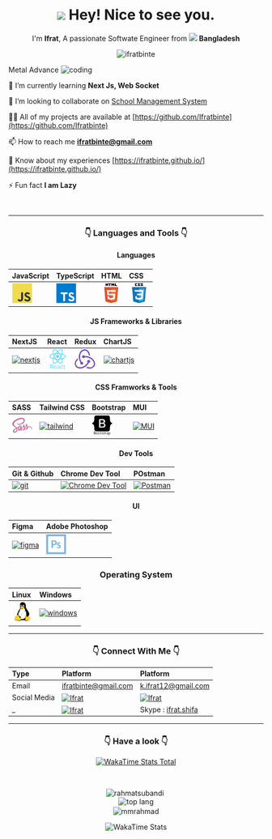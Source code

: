 <div align="center">

# <img src="https://emojis.slackmojis.com/emojis/images/1531849430/4246/blob-sunglasses.gif?1531849430" width="30"/> Hey! Nice to see you.</h1>

<p>I'm <strong>Ifrat</strong>, A passionate Softwate Engineer from <img src="https://user-images.githubusercontent.com/75246159/158305575-e232d1a7-3c92-4ce5-9b6a-99a7bb7ff8d5.png" width="25"/> <b>Bangladesh</b> </p>
<p><img src="https://komarev.com/ghpvc/?username=ifratbinte&label=Profile%20views&color=0e75b6&style=flat" alt="ifratbinte" /></p>
</div>

  <img align="right" alt="coding" width="400" src="https://user-images.githubusercontent.com/55389276/140866485-8fb1c876-9a8f-4d6a-98dc-08c4981eaf70.gif">
  <div align="left>
  
  🔭 I’m currently working on [Metal Advance](https://github.com/Ifratbinte/Metal_Advance)

  🌱 I’m currently learning **Next Js, Web Socket**
  
  👯 I’m looking to collaborate on [School Management System](https://github.com/Ifratbinte/sm-system)
  
  👨‍💻 All of my projects are available at [https://github.com/Ifratbinte](https://github.com/Ifratbinte)
  
  📫 How to reach me **ifratbinte@gmail.com**
  
  📄 Know about my experiences [https://ifratbinte.github.io/](https://ifratbinte.github.io/)
  
  ⚡ Fun fact **I am Lazy**

</div>

<br />

---
<div align="center">
  
### 👇 Languages and Tools 👇

#### Languages

| JavaScript |  TypeScript | HTML |  CSS |
| :--- | :--- | :--- | :--- |
| <a href="https://developer.mozilla.org/en-US/docs/Web/JavaScript" target="_blank"> <img src="https://raw.githubusercontent.com/devicons/devicon/master/icons/javascript/javascript-original.svg" alt="javascript" width="40" height="40"/> </a> | <a href="https://www.typescriptlang.org/" target="_blank"> <img src="https://raw.githubusercontent.com/devicons/devicon/master/icons/typescript/typescript-original.svg" alt="typescript" width="40" height="40"/> </a> | <a href="https://www.w3.org/html/" target="_blank"> <img src="https://raw.githubusercontent.com/devicons/devicon/master/icons/html5/html5-original-wordmark.svg" alt="html5" width="40" height="40"/> </a> | <a href="https://www.w3schools.com/css/" target="_blank"> <img src="https://raw.githubusercontent.com/devicons/devicon/master/icons/css3/css3-original-wordmark.svg" alt="css3" width="40" height="40"/> </a> |

#### JS Frameworks & Libraries

| NextJS | React | Redux | ChartJS |
| :--- | :--- | :--- | :--- | 
| <a href="https://nextjs.org/" target="_blank"> <img src="https://cdn.worldvectorlogo.com/logos/nextjs-3.svg" alt="nextjs" width="40" height="40"/> </a> | <a href="https://reactjs.org/" target="_blank"> <img src="https://raw.githubusercontent.com/devicons/devicon/master/icons/react/react-original-wordmark.svg" alt="react" width="40" height="40"/> </a>  |  <a href="https://redux.js.org" target="_blank"> <img src="https://raw.githubusercontent.com/devicons/devicon/master/icons/redux/redux-original.svg" alt="redux" width="40" height="40"/> </a> | <a href="https://www.chartjs.org" target="_blank"> <img src="https://www.chartjs.org/media/logo-title.svg" alt="chartjs" width="40" height="40"/> </a> |
  
#### CSS Framworks & Tools

| SASS |  Tailwind CSS | Bootstrap | MUI
| :--- | :--- | :--- | :--- |
| <a href="https://sass-lang.com" target="_blank"> <img src="https://raw.githubusercontent.com/devicons/devicon/master/icons/sass/sass-original.svg" alt="sass" width="40" height="40"/> </a> | <a href="https://tailwindcss.com/" target="_blank"> <img src="https://www.vectorlogo.zone/logos/tailwindcss/tailwindcss-icon.svg" alt="tailwind" width="40" height="40"/> </a> | <a href="https://getbootstrap.com" target="_blank"> <img src="https://raw.githubusercontent.com/devicons/devicon/master/icons/bootstrap/bootstrap-plain-wordmark.svg" alt="bootstrap" width="40" height="40"/> </a> | <a href="https://getbootstrap.com" target="_blank"> <img src="https://cdn.jsdelivr.net/gh/devicons/devicon/icons/materialui/materialui-plain.svg" alt="MUI" width="40" height="40"/> </a> |

#### Dev Tools

| Git & Github | Chrome Dev Tool  | POstman
| :--- | :--- | :--- |
| <a href="https://git-scm.com/" target="_blank"> <img src="https://www.vectorlogo.zone/logos/git-scm/git-scm-icon.svg" alt="git" width="40" height="40"/> </a> | <a href="https://developer.chrome.com/docs/devtools/" target="_blank"> <img src="https://www.vectorlogo.zone/logos/google_chrome/google_chrome-icon.svg" alt="Chrome Dev Tool" width="40" height="40"/> </a> | <a href="https://developer.chrome.com/docs/devtools/" target="_blank"> <img src="https://www.svgrepo.com/show/354202/postman-icon.svg" alt="Postman" width="40" height="40"/> </a> |

#### UI

| Figma | Adobe Photoshop |
| :--- | :--- | 
| <a href="https://www.figma.com/" target="_blank"> <img src="https://www.vectorlogo.zone/logos/figma/figma-icon.svg" alt="figma" width="40" height="40"/> </a> | <a href="https://www.postman.com/" target="_blank"> <img src="https://raw.githubusercontent.com/devicons/devicon/master/icons/photoshop/photoshop-line.svg" alt="photoshop" width="40" height="40"/> </a> |

### Operating System

| Linux | Windows |
| :--- | :--- |
| <a href="https://www.linux.org/" target="_blank"> <img src="https://raw.githubusercontent.com/devicons/devicon/master/icons/linux/linux-original.svg" alt="linux" width="40" height="40"/> </a> | <a href="https://www.linux.org/" target="_blank"> <img src="https://img.icons8.com/color/50/000000/windows-10.png" alt="windows" width="40" height="40"/> </a> |


---

### 👇 Connect With Me 👇

| Type | Platform | Platform |
| :--- | :------- | :------- |
| Email | [ifratbinte@gmail.com](mailto:ifratbinte@gmail.com) | [k.ifrat12@gmail.com](mailto:k.ifrat@gmail.com) |
| Social Media | <a href="https://twitter.com/IfratSultana" target="blank"><img align="center" src="https://raw.githubusercontent.com/rahuldkjain/github-profile-readme-generator/master/src/images/icons/Social/twitter.svg" alt="Ifrat" height="30" width="40" /></a> | <a href="https://www.linkedin.com/in/ifrat-kazi/" target="blank"><img align="center" src="https://raw.githubusercontent.com/rahuldkjain/github-profile-readme-generator/master/src/images/icons/Social/linked-in-alt.svg" alt="Ifrat" height="30" width="40" /></a> | 
| _ | <a href="https://www.facebook.com/ifrat.kazi96/" target="blank"><img align="center" src="https://raw.githubusercontent.com/rahuldkjain/github-profile-readme-generator/master/src/images/icons/Social/facebook.svg" alt="Ifrat" height="30" width="40" /></a> | Skype : <a href="https://www.skype.com/en/" target="blank">ifrat.shifa</a> |


---

### 👇 Have a look 👇

[![WakaTime Stats Total](https://wakatime.com/badge/user/cecff590-430d-472c-a823-e58df9f1d525.svg?style=for-the-badge)](https://wakatime.com/@cecff590-430d-472c-a823-e58df9f1d525)

</br>

  <img src="https://github-readme-stats.vercel.app/api/top-langs?username=ifratbinte&show_icons=true&theme=gotham&layout=compact" alt="rahmatsubandi" />&nbsp;
  <br />
  <img src="https://github-readme-stats.vercel.app/api?username=ifratbinte&show_icons=true&theme=gotham" alt="top lang" />
  <br />
  <img align="center" src="https://github-readme-streak-stats.herokuapp.com/?user=ifratbinte&" alt="mmrahmad" />

</div>

<div align="center">

![WakaTime Stats](https://github-readme-stats.vercel.app/api/wakatime?username=ifratbinte&layout=compact&langs_count=10&custom_title=Coding+Time&range=all_time&theme=graywhite&hide_title=true#gh-light-mode-only)

</div>
